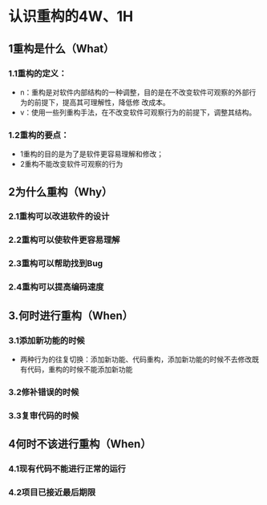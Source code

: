 
# 认识重构的4W、1H
## 1重构是什么（What）
### 1.1重构的定义：
* n：重构是对软件内部结构的一种调整，目的是在不改变软件可观察的外部行为的前提下，提高其可理解性，降低修      改成本。
* v：使用一些列重构手法，在不改变软件可观察行为的前提下，调整其结构。
### 1.2重构的要点：
* 1重构的目的是为了是软件更容易理解和修改；
* 2重构不能改变软件可观察的行为
## 2为什么重构（Why）
### 2.1重构可以改进软件的设计
### 2.2重构可以使软件更容易理解
### 2.3重构可以帮助找到Bug
### 2.4重构可以提高编码速度
## 3.何时进行重构（When）
### 3.1添加新功能的时候
* 两种行为的往复切换：添加新功能、代码重构，添加新功能的时候不去修改既有代码，重构的时候不能添加新功能
### 3.2修补错误的时候
### 3.3复审代码的时候
## 4何时不该进行重构（When）
### 4.1现有代码不能进行正常的运行
### 4.2项目已接近最后期限

